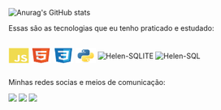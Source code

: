 ![Anurag's GitHub stats](https://github-readme-stats.vercel.app/api?username=HelenDellaRoveri&show_icons=true&theme=tokyonight)

Essas são as tecnologias que eu tenho praticado e estudado:

<div style="display: inline_block"><br>
  <img align="center" alt="Helen-Js" height="30" width="40" src="https://raw.githubusercontent.com/devicons/devicon/master/icons/javascript/javascript-plain.svg">
  <img align="center" alt="Helen-HTML" height="30" width="40" src="https://raw.githubusercontent.com/devicons/devicon/master/icons/html5/html5-original.svg">
  <img align="center" alt="Helen-CSS" height="30" width="40" src="https://raw.githubusercontent.com/devicons/devicon/master/icons/css3/css3-original.svg">
  <img align="center" alt="Helen-Python" height="30" width="40" src="https://raw.githubusercontent.com/devicons/devicon/master/icons/python/python-original.svg">
  <img align="center" alt="Helen-SQLITE" height="30" width="40" src="https://cdn.jsdelivr.net/gh/devicons/devicon@latest/icons/sqlite/sqlite-original.svg" ">
  <img align="center" alt="Helen-SQL" height="30" width="40" src="https://cdn.jsdelivr.net/gh/devicons/devicon@latest/icons/sqldeveloper/sqldeveloper-original.svg" >
</div>
  
  ##

Minhas redes socias e meios de comunicação:
<div> 
  <a href="https://www.instagram.com/helen.yohanna/?next=%2F" target="_blank"><img src="https://img.shields.io/badge/-Instagram-%23E4405F?style=for-the-badge&logo=instagram&logoColor=white" target="_blank"></a>
  <a href = "mailto:hydr.desenvolvedora@gmail.com"><img src="https://img.shields.io/badge/-Gmail-%23333?style=for-the-badge&logo=gmail&logoColor=white" target="_blank"></a>
  <a href="https://www.linkedin.com/in/helen-yohanna-ventura-della-roveri-6a1aa3219" target="_blank"><img src="https://img.shields.io/badge/-LinkedIn-%230077B5?style=for-the-badge&logo=linkedin&logoColor=white" target="_blank"></a> 
</div>

